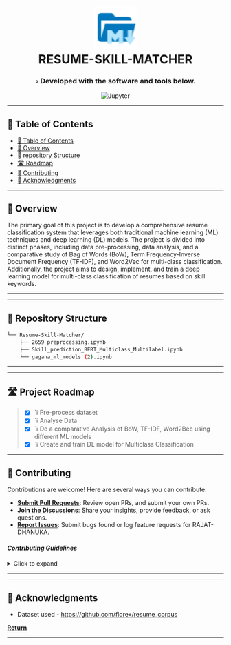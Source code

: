 <div align="center">
<h1 align="center">
<img src="https://raw.githubusercontent.com/PKief/vscode-material-icon-theme/ec559a9f6bfd399b82bb44393651661b08aaf7ba/icons/folder-markdown-open.svg" width="100" />
<br>RESUME-SKILL-MATCHER</h1>
<h3>◦ Developed with the software and tools below.</h3>

<p align="center">
<img src="https://img.shields.io/badge/Jupyter-F37626.svg?style=flat-square&logo=Jupyter&logoColor=white" alt="Jupyter" />
</p>
</div>

---

## 📖 Table of Contents
- [📖 Table of Contents](#-table-of-contents)
- [📍 Overview](#-overview)
- [📂 repository Structure](#-repository-structure)
- [🛣 Roadmap](#-roadmap)
- [🤝 Contributing](#-contributing)
- [👏 Acknowledgments](#-acknowledgments)

---


## 📍 Overview
The primary goal of this project is to develop a comprehensive resume classification system that leverages both traditional machine learning (ML) techniques and deep learning (DL) models. The project is divided into distinct phases, including data pre-processing, data analysis, and a comparative study of Bag of Words (BoW), Term Frequency-Inverse Document Frequency (TF-IDF), and Word2Vec for multi-class classification. Additionally, the project aims to design, implement, and train a deep learning model for multi-class classification of resumes based on skill keywords.


---

---


## 📂 Repository Structure

```sh
└── Resume-Skill-Matcher/
    ├── 2659 preprocessing.ipynb
    ├── Skill_prediction_BERT_Multiclass_Multilabel.ipynb
    └── gagana_ml_models (2).ipynb

```

---

---


## 🛣 Project Roadmap

> - [X] `ℹ️  Pre-process dataset
> - [X] `ℹ️  Analyse Data 
> - [X] `ℹ️  Do a comparative Analysis of BoW, TF-IDF, Word2Bec using different ML models
> - [X] `ℹ️  Create and train DL model for Multiclass Classification 


---

## 🤝 Contributing

Contributions are welcome! Here are several ways you can contribute:

- **[Submit Pull Requests](https://github.com/Rajat-Dhanuka/Resume-Skill-Matcher/blob/main/CONTRIBUTING.md)**: Review open PRs, and submit your own PRs.
- **[Join the Discussions](https://github.com/Rajat-Dhanuka/Resume-Skill-Matcher/discussions)**: Share your insights, provide feedback, or ask questions.
- **[Report Issues](https://github.com/Rajat-Dhanuka/Resume-Skill-Matcher/issues)**: Submit bugs found or log feature requests for RAJAT-DHANUKA.

#### *Contributing Guidelines*

<details closed>
<summary>Click to expand</summary>

1. **Fork the Repository**: Start by forking the project repository to your GitHub account.
2. **Clone Locally**: Clone the forked repository to your local machine using a Git client.
   ```sh
   git clone <your-forked-repo-url>
   ```
3. **Create a New Branch**: Always work on a new branch, giving it a descriptive name.
   ```sh
   git checkout -b new-feature-x
   ```
4. **Make Your Changes**: Develop and test your changes locally.
5. **Commit Your Changes**: Commit with a clear and concise message describing your updates.
   ```sh
   git commit -m 'Implemented new feature x.'
   ```
6. **Push to GitHub**: Push the changes to your forked repository.
   ```sh
   git push origin new-feature-x
   ```
7. **Submit a Pull Request**: Create a PR against the original project repository. Clearly describe the changes and their motivations.

Once your PR is reviewed and approved, it will be merged into the main branch.

</details>

---

---

## 👏 Acknowledgments

- Dataset used - https://github.com/florex/resume_corpus

[**Return**](#Top)

---
